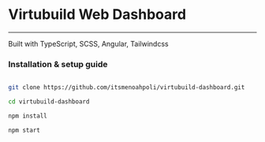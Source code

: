 <h1>Virtubuild Web Dashboard</h1>

---

<p>Built with TypeScript, SCSS, Angular, Tailwindcss</p>

<h3>Installation & setup guide</h3>

```bash

git clone https://github.com/itsmenoahpoli/virtubuild-dashboard.git

cd virtubuild-dashboard

npm install

npm start
```
